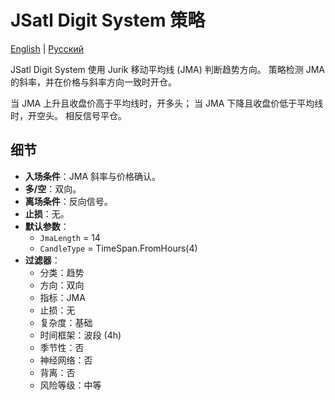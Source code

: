 # JSatl Digit System 策略
[English](README.md) | [Русский](README_ru.md)

JSatl Digit System 使用 Jurik 移动平均线 (JMA) 判断趋势方向。
策略检测 JMA 的斜率，并在价格与斜率方向一致时开仓。

当 JMA 上升且收盘价高于平均线时，开多头；
当 JMA 下降且收盘价低于平均线时，开空头。
相反信号平仓。

## 细节

- **入场条件**：JMA 斜率与价格确认。
- **多/空**：双向。
- **离场条件**：反向信号。
- **止损**：无。
- **默认参数**：
  - `JmaLength` = 14
  - `CandleType` = TimeSpan.FromHours(4)
- **过滤器**：
  - 分类：趋势
  - 方向：双向
  - 指标：JMA
  - 止损：无
  - 复杂度：基础
  - 时间框架：波段 (4h)
  - 季节性：否
  - 神经网络：否
  - 背离：否
  - 风险等级：中等
